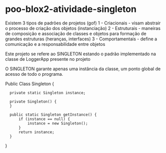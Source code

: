 # poo-blox2-atividade-singleton


Existem 3 tipos de padrões de projetos (gof)
  1 - Criacionais 
        - visam abstrair o processo de criação dos objetos (instanciação)
  2 - Estruturais
        - maneiras de composição e associação de classes e objetos para formação de grandes estruturas (heranças, interfaces)
  3 - Comportamentais
        - define a comunicação e a responsabilidade entre objetos
        

Este projeto se refere ao SINGLETON estando o padrão implementado na classe de LoggerApp presente no projeto

O SINGLETON garante apenas uma instância da classe, um ponto global de acesso de todo o programa.

  Public Class Singleton {
  
      private static Singleton instance;
      
      private Singleton() {
      }
      
      public static Singleton getInstance() {
          if (instance == null) {
              instance = new Singleton();
          }
          return instance;
      }
  
  }
